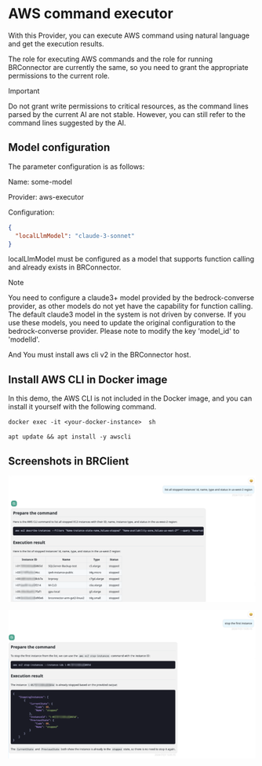 # AWS command executor

With this Provider, you can execute AWS command using natural language and get the execution results.

The role for executing AWS commands and the role for running BRConnector are currently the same, so you need to grant the appropriate permissions to the current role.

> [!IMPORTANT]  
> Do not grant write permissions to critical resources, as the command lines parsed by the current AI are not stable. However, you can still refer to the command lines suggested by the AI.

## Model configuration

The parameter configuration is as follows:

Name: some-model

Provider: aws-executor

Configuration:

```json
{
  "localLlmModel": "claude-3-sonnet"
}
```

localLlmModel must be configured as a model that supports function calling and already exists in BRConnector.

> [!Note]
> You need to configure a claude3+ model provided by the bedrock-converse provider, as other models do not yet have the capability for function calling. The default claude3 model in the system is not driven by converse. If you use these models, you need to update the original configuration to the bedrock-converse provider. Please note to modify the key 'model_id' to 'modelId'.
>
> And You must install aws cli v2 in the BRConnector host.

## Install AWS CLI  in Docker image

In this demo, the AWS CLI is not included in the Docker image, and you can install it yourself with the following command.

```shell
docker exec -it <your-docker-instance>  sh
```

```shell
apt update && apt install -y awscli
```

## Screenshots in BRClient

![sampe executor 1](./screenshots/aws-exec-1.png)

![sampe executor 2](./screenshots/aws-exec-2.png)
